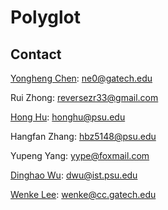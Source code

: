 # Polyglot

## Contact
[Yongheng Chen](https://changochen.github.io/): <ne0@gatech.edu>

Rui Zhong: <reversezr33@gmail.com>

[Hong Hu](https://huhong789.github.io/): <honghu@psu.edu>

Hangfan Zhang: <hbz5148@psu.edu>

Yupeng Yang: <yype@foxmail.com>

[Dinghao Wu](https://faculty.ist.psu.edu/wu/): <dwu@ist.psu.edu>

[Wenke Lee](https://wenke.gtisc.gatech.edu/): <wenke@cc.gatech.edu>
